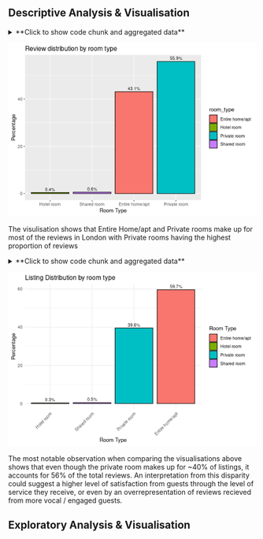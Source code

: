 ## Descriptive Analysis & Visualisation
<details>
  <summary>**Click to show code chunk and aggregated data**</summary>
  
![Aggregating total reviews for each room type](images/R_DA_Chunk1.PNG)

![Code Chunk Result](images/R_DA_Result1.PNG)

![Percentage distribution of reviews by each room type](images/R_DA_Chunk2.PNG)

![Code Chunk Result](images/R_DA_Result2.PNG)

![Data Viz 1](images/R_Viz_Chunk1.PNG)
 
</details>

![Data Viz 1 Result](images/R_Viz_Result1.png)

The visulisation shows that Entire Home/apt and Private rooms make up for most of the reviews in London with Private rooms having the highest proportion of reviews

<details>
  <summary>**Click to show code chunk and aggregated data**</summary>

![Percentage distrbution of listings by each room type](images/R_DA_Chunk3.PNG)

![Code Chunk Result](images/R_DA_Result3.PNG)

![Data Viz 2](images/R_Viz_Chunk2.PNG)
</details>

![Data Viz 2 Result](images/R_Viz_Result2.png)

The most notable observation when comparing the visualisations above shows that even though the private room makes up for ~40% of listings, it accounts for 56% of the total reviews. An interpretation from this disparity could suggest a higher level of satisfaction from guests through the level of service they receive, or even by an overrepresentation of reviews recieved from more vocal / engaged guests.   

## Exploratory Analysis & Visualisation
